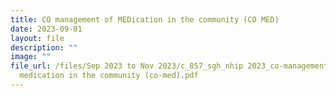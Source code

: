 ```yaml
---
title: CO management of MEDication in the community (CO MED)
date: 2023-09-01
layout: file
description: ""
image: ""
file_url: /files/Sep 2023 to Nov 2023/c_857_sgh_nhip 2023_co-management of
  medication in the community (co-med).pdf
---
```

